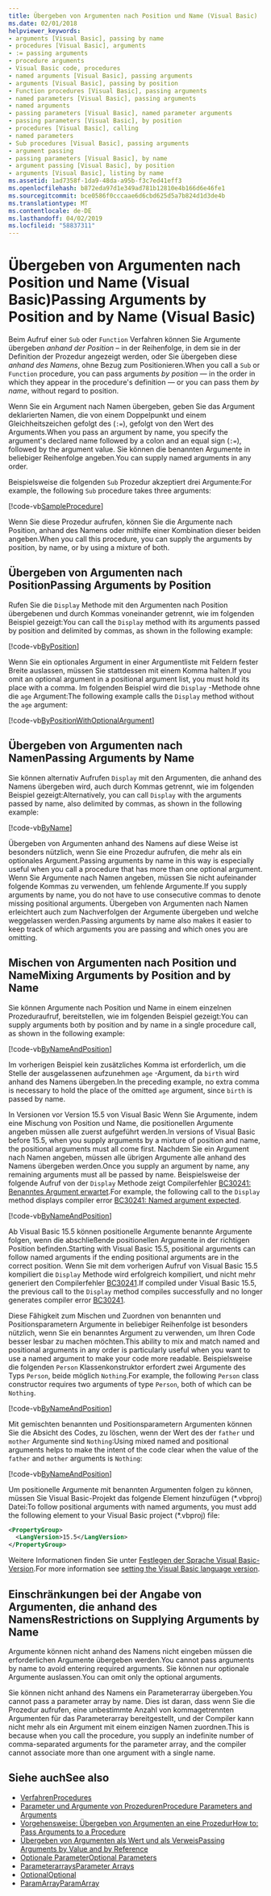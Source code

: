 ```yaml
---
title: Übergeben von Argumenten nach Position und Name (Visual Basic)
ms.date: 02/01/2018
helpviewer_keywords:
- arguments [Visual Basic], passing by name
- procedures [Visual Basic], arguments
- := passing arguments
- procedure arguments
- Visual Basic code, procedures
- named arguments [Visual Basic], passing arguments
- arguments [Visual Basic], passing by position
- Function procedures [Visual Basic], passing arguments
- named parameters [Visual Basic], passing arguments
- named arguments
- passing parameters [Visual Basic], named parameter arguments
- passing parameters [Visual Basic], by position
- procedures [Visual Basic], calling
- named parameters
- Sub procedures [Visual Basic], passing arguments
- argument passing
- passing parameters [Visual Basic], by name
- argument passing [Visual Basic], by position
- arguments [Visual Basic], listing by name
ms.assetid: 1ad7358f-1da9-48da-a95b-f3c7ed41eff3
ms.openlocfilehash: b872eda97d1e349ad781b12810e4b166d6e46fe1
ms.sourcegitcommit: bce0586f0cccaae6d6cbd625d5a7b824d1d3de4b
ms.translationtype: MT
ms.contentlocale: de-DE
ms.lasthandoff: 04/02/2019
ms.locfileid: "58837311"
---
```

# <a name="passing-arguments-by-position-and-by-name-visual-basic"></a><span data-ttu-id="48278-102">Übergeben von Argumenten nach Position und Name (Visual Basic)</span><span class="sxs-lookup"><span data-stu-id="48278-102">Passing Arguments by Position and by Name (Visual Basic)</span></span>
<span data-ttu-id="48278-103">Beim Aufruf einer `Sub` oder `Function` Verfahren können Sie Argumente übergeben *anhand der Position* – in der Reihenfolge, in dem sie in der Definition der Prozedur angezeigt werden, oder Sie übergeben diese *anhand des Namens*, ohne Bezug zum Positionieren.</span><span class="sxs-lookup"><span data-stu-id="48278-103">When you call a `Sub` or `Function` procedure, you can pass arguments *by position* — in the order in which they appear in the procedure's definition — or you can pass them *by name*, without regard to position.</span></span>  
  
 <span data-ttu-id="48278-104">Wenn Sie ein Argument nach Namen übergeben, geben Sie das Argument deklarierten Namen, die von einem Doppelpunkt und einem Gleichheitszeichen gefolgt des (`:=`), gefolgt von den Wert des Arguments.</span><span class="sxs-lookup"><span data-stu-id="48278-104">When you pass an argument by name, you specify the argument's declared name followed by a colon and an equal sign (`:=`), followed by the argument value.</span></span> <span data-ttu-id="48278-105">Sie können die benannten Argumente in beliebiger Reihenfolge angeben.</span><span class="sxs-lookup"><span data-stu-id="48278-105">You can supply named arguments in any order.</span></span>  
  
 <span data-ttu-id="48278-106">Beispielsweise die folgenden `Sub` Prozedur akzeptiert drei Argumente:</span><span class="sxs-lookup"><span data-stu-id="48278-106">For example, the following `Sub` procedure takes three arguments:</span></span>  
  
 [!code-vb[SampleProcedure](../../../../../samples/snippets/visualbasic/programming-guide/language-features/passing-named-arguments/module1.vb#1)]  
  
 <span data-ttu-id="48278-107">Wenn Sie diese Prozedur aufrufen, können Sie die Argumente nach Position, anhand des Namens oder mithilfe einer Kombination dieser beiden angeben.</span><span class="sxs-lookup"><span data-stu-id="48278-107">When you call this procedure, you can supply the arguments by position, by name, or by using a mixture of both.</span></span>  
  
## <a name="passing-arguments-by-position"></a><span data-ttu-id="48278-108">Übergeben von Argumenten nach Position</span><span class="sxs-lookup"><span data-stu-id="48278-108">Passing Arguments by Position</span></span>  
 <span data-ttu-id="48278-109">Rufen Sie die `Display` Methode mit den Argumenten nach Position übergebenen und durch Kommas voneinander getrennt, wie im folgenden Beispiel gezeigt:</span><span class="sxs-lookup"><span data-stu-id="48278-109">You can call the `Display` method with its arguments passed by position and delimited by commas, as shown in the following example:</span></span>  
  
[!code-vb[ByPosition](../../../../../samples/snippets/visualbasic/programming-guide/language-features/passing-named-arguments/module1.vb#2)] 
  
 <span data-ttu-id="48278-110">Wenn Sie ein optionales Argument in einer Argumentliste mit Feldern fester Breite auslassen, müssen Sie stattdessen mit einem Komma halten.</span><span class="sxs-lookup"><span data-stu-id="48278-110">If you omit an optional argument in a positional argument list, you must hold its place with a comma.</span></span> <span data-ttu-id="48278-111">Im folgenden Beispiel wird die `Display` -Methode ohne die `age` Argument:</span><span class="sxs-lookup"><span data-stu-id="48278-111">The following example calls the `Display` method without the `age` argument:</span></span>  
  
[!code-vb[ByPositionWithOptionalArgument](../../../../../samples/snippets/visualbasic/programming-guide/language-features/passing-named-arguments/module1.vb#3)] 
  
## <a name="passing-arguments-by-name"></a><span data-ttu-id="48278-112">Übergeben von Argumenten nach Namen</span><span class="sxs-lookup"><span data-stu-id="48278-112">Passing Arguments by Name</span></span>  
 <span data-ttu-id="48278-113">Sie können alternativ Aufrufen `Display` mit den Argumenten, die anhand des Namens übergeben wird, auch durch Kommas getrennt, wie im folgenden Beispiel gezeigt:</span><span class="sxs-lookup"><span data-stu-id="48278-113">Alternatively, you can call `Display` with the arguments passed by name, also delimited by commas, as shown in the following example:</span></span>  
  
[!code-vb[ByName](../../../../../samples/snippets/visualbasic/programming-guide/language-features/passing-named-arguments/module1.vb#4)] 

 <span data-ttu-id="48278-114">Übergeben von Argumenten anhand des Namens auf diese Weise ist besonders nützlich, wenn Sie eine Prozedur aufrufen, die mehr als ein optionales Argument.</span><span class="sxs-lookup"><span data-stu-id="48278-114">Passing arguments by name in this way is especially useful when you call a procedure that has more than one optional argument.</span></span> <span data-ttu-id="48278-115">Wenn Sie Argumente nach Namen angeben, müssen Sie nicht aufeinander folgende Kommas zu verwenden, um fehlende Argumente.</span><span class="sxs-lookup"><span data-stu-id="48278-115">If you supply arguments by name, you do not have to use consecutive commas to denote missing positional arguments.</span></span> <span data-ttu-id="48278-116">Übergeben von Argumenten nach Namen erleichtert auch zum Nachverfolgen der Argumente übergeben und welche weggelassen werden.</span><span class="sxs-lookup"><span data-stu-id="48278-116">Passing arguments by name also makes it easier to keep track of which arguments you are passing and which ones you are omitting.</span></span>  
  
## <a name="mixing-arguments-by-position-and-by-name"></a><span data-ttu-id="48278-117">Mischen von Argumenten nach Position und Name</span><span class="sxs-lookup"><span data-stu-id="48278-117">Mixing Arguments by Position and by Name</span></span>  

<span data-ttu-id="48278-118">Sie können Argumente nach Position und Name in einem einzelnen Prozeduraufruf, bereitstellen, wie im folgenden Beispiel gezeigt:</span><span class="sxs-lookup"><span data-stu-id="48278-118">You can supply arguments both by position and by name in a single procedure call, as shown in the following example:</span></span>  
  
[!code-vb[ByNameAndPosition](../../../../../samples/snippets/visualbasic/programming-guide/language-features/passing-named-arguments/module1.vb#5)] 
  
 <span data-ttu-id="48278-119">Im vorherigen Beispiel kein zusätzliches Komma ist erforderlich, um die Stelle der ausgelassenen aufzunehmen `age` -Argument, da `birth` wird anhand des Namens übergeben.</span><span class="sxs-lookup"><span data-stu-id="48278-119">In the preceding example, no extra comma is necessary to hold the place of the omitted `age` argument, since `birth` is passed by name.</span></span>  
  
<span data-ttu-id="48278-120">In Versionen vor Version 15.5 von Visual Basic Wenn Sie Argumente, indem eine Mischung von Position und Name, die positionellen Argumente angeben müssen alle zuerst aufgeführt werden.</span><span class="sxs-lookup"><span data-stu-id="48278-120">In versions of Visual Basic before 15.5, when you supply arguments by a mixture of position and name, the positional arguments must all come first.</span></span> <span data-ttu-id="48278-121">Nachdem Sie ein Argument nach Namen angeben, müssen alle übrigen Argumente alle anhand des Namens übergeben werden.</span><span class="sxs-lookup"><span data-stu-id="48278-121">Once you supply an argument by name, any remaining arguments must all be passed by name.</span></span>  <span data-ttu-id="48278-122">Beispielsweise der folgende Aufruf von der `Display` Methode zeigt Compilerfehler [BC30241: Benanntes Argument erwartet](../../../misc/bc30241.md).</span><span class="sxs-lookup"><span data-stu-id="48278-122">For example, the following call to the `Display` method displays compiler error [BC30241: Named argument expected](../../../misc/bc30241.md).</span></span>

[!code-vb[ByNameAndPosition](../../../../../samples/snippets/visualbasic/programming-guide/language-features/passing-named-arguments/module1.vb#6)] 

<span data-ttu-id="48278-123">Ab Visual Basic 15.5 können positionelle Argumente benannte Argumente folgen, wenn die abschließende positionellen Argumente in der richtigen Position befinden.</span><span class="sxs-lookup"><span data-stu-id="48278-123">Starting with Visual Basic 15.5, positional arguments can follow named arguments if the ending positional arguments are in the correct position.</span></span> <span data-ttu-id="48278-124">Wenn Sie mit dem vorherigen Aufruf von Visual Basic 15.5 kompiliert die `Display` Methode wird erfolgreich kompiliert, und nicht mehr generiert den Compilerfehler [BC30241](../../../misc/bc30241.md).</span><span class="sxs-lookup"><span data-stu-id="48278-124">If compiled under Visual Basic 15.5, the previous call to the `Display` method compiles successfully and no longer generates compiler error [BC30241](../../../misc/bc30241.md).</span></span>  

<span data-ttu-id="48278-125">Diese Fähigkeit zum Mischen und Zuordnen von benannten und Positionsparametern Argumente in beliebiger Reihenfolge ist besonders nützlich, wenn Sie ein benanntes Argument zu verwenden, um Ihren Code besser lesbar zu machen möchten.</span><span class="sxs-lookup"><span data-stu-id="48278-125">This ability to mix and match named and positional arguments in any order is particularly useful when you want to use a named argument to make your code more readable.</span></span> <span data-ttu-id="48278-126">Beispielsweise die folgenden `Person` Klassenkonstruktor erfordert zwei Argumente des Typs `Person`, beide möglich `Nothing`.</span><span class="sxs-lookup"><span data-stu-id="48278-126">For example, the following `Person` class constructor requires two arguments of type `Person`, both of which can be `Nothing`.</span></span> 

[!code-vb[ByNameAndPosition](../../../../../samples/snippets/visualbasic/programming-guide/language-features/passing-named-arguments/module1.vb#7)] 

<span data-ttu-id="48278-127">Mit gemischten benannten und Positionsparametern Argumenten können Sie die Absicht des Codes, zu löschen, wenn der Wert des der `father` und `mother` Argumente sind `Nothing`:</span><span class="sxs-lookup"><span data-stu-id="48278-127">Using mixed named and positional arguments helps to make the intent of the code clear when the value of the `father` and `mother` arguments is `Nothing`:</span></span>

[!code-vb[ByNameAndPosition](../../../../../samples/snippets/visualbasic/programming-guide/language-features/passing-named-arguments/module1.vb#8)] 

<span data-ttu-id="48278-128">Um positionelle Argumente mit benannten Argumenten folgen zu können, müssen Sie Visual Basic-Projekt das folgende Element hinzufügen (\*.vbproj) Datei:</span><span class="sxs-lookup"><span data-stu-id="48278-128">To follow positional arguments with named arguments, you must add the following element to your Visual Basic project (\*.vbproj) file:</span></span>

```xml
<PropertyGroup>
  <LangVersion>15.5</LangVersion>
</PropertyGroup>
```

<span data-ttu-id="48278-129">Weitere Informationen finden Sie unter [Festlegen der Sprache Visual Basic-Version](../../../language-reference/configure-language-version.md).</span><span class="sxs-lookup"><span data-stu-id="48278-129">For more information see [setting the Visual Basic language version](../../../language-reference/configure-language-version.md).</span></span>

## <a name="restrictions-on-supplying-arguments-by-name"></a><span data-ttu-id="48278-130">Einschränkungen bei der Angabe von Argumenten, die anhand des Namens</span><span class="sxs-lookup"><span data-stu-id="48278-130">Restrictions on Supplying Arguments by Name</span></span>  

<span data-ttu-id="48278-131">Argumente können nicht anhand des Namens nicht eingeben müssen die erforderlichen Argumente übergeben werden.</span><span class="sxs-lookup"><span data-stu-id="48278-131">You cannot pass arguments by name to avoid entering required arguments.</span></span> <span data-ttu-id="48278-132">Sie können nur optionale Argumente auslassen.</span><span class="sxs-lookup"><span data-stu-id="48278-132">You can omit only the optional arguments.</span></span>  
  
<span data-ttu-id="48278-133">Sie können nicht anhand des Namens ein Parameterarray übergeben.</span><span class="sxs-lookup"><span data-stu-id="48278-133">You cannot pass a parameter array by name.</span></span> <span data-ttu-id="48278-134">Dies ist daran, dass wenn Sie die Prozedur aufrufen, eine unbestimmte Anzahl von kommagetrennten Argumenten für das Parameterarray bereitgestellt, und der Compiler kann nicht mehr als ein Argument mit einem einzigen Namen zuordnen.</span><span class="sxs-lookup"><span data-stu-id="48278-134">This is because when you call the procedure, you supply an indefinite number of comma-separated arguments for the parameter array, and the compiler cannot associate more than one argument with a single name.</span></span>  
  
## <a name="see-also"></a><span data-ttu-id="48278-135">Siehe auch</span><span class="sxs-lookup"><span data-stu-id="48278-135">See also</span></span>

- [<span data-ttu-id="48278-136">Verfahren</span><span class="sxs-lookup"><span data-stu-id="48278-136">Procedures</span></span>](./index.md)
- [<span data-ttu-id="48278-137">Parameter und Argumente von Prozeduren</span><span class="sxs-lookup"><span data-stu-id="48278-137">Procedure Parameters and Arguments</span></span>](./procedure-parameters-and-arguments.md)
- [<span data-ttu-id="48278-138">Vorgehensweise: Übergeben von Argumenten an eine Prozedur</span><span class="sxs-lookup"><span data-stu-id="48278-138">How to: Pass Arguments to a Procedure</span></span>](./how-to-pass-arguments-to-a-procedure.md)
- [<span data-ttu-id="48278-139">Übergeben von Argumenten als Wert und als Verweis</span><span class="sxs-lookup"><span data-stu-id="48278-139">Passing Arguments by Value and by Reference</span></span>](./passing-arguments-by-value-and-by-reference.md)
- [<span data-ttu-id="48278-140">Optionale Parameter</span><span class="sxs-lookup"><span data-stu-id="48278-140">Optional Parameters</span></span>](./optional-parameters.md)
- [<span data-ttu-id="48278-141">Parameterarrays</span><span class="sxs-lookup"><span data-stu-id="48278-141">Parameter Arrays</span></span>](./parameter-arrays.md)
- [<span data-ttu-id="48278-142">Optional</span><span class="sxs-lookup"><span data-stu-id="48278-142">Optional</span></span>](../../../../visual-basic/language-reference/modifiers/optional.md)
- [<span data-ttu-id="48278-143">ParamArray</span><span class="sxs-lookup"><span data-stu-id="48278-143">ParamArray</span></span>](../../../../visual-basic/language-reference/modifiers/paramarray.md)
